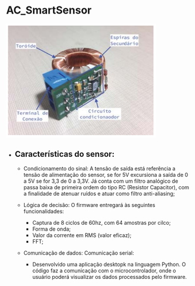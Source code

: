 # AC_SmartSensor
![Sensor](https://github.com/rfpanizzon/AC_SmartSensor/blob/main/img/smart_sensor.png)

+ ## Características do sensor:

  + Condicionamento do sinal:  A tensão de saída está referência a tensão de alimentação do sensor, se for 5V excursiona a saída de 0 a 5V se for 3,3 de 0 a 3,3V. Já conta com um filtro analógico de passa baixa de primeira ordem do tipo RC (Resistor Capacitor), com a finalidade de atenuar ruídos e atuar como filtro anti-aliasing;
  
  + Lógica de decisão: O firmware entregará às seguintes funcionalidades:
    + Captura de 8 ciclos de 60hz, com 64 amostras por cilco;
    + Forma de onda; 
    + Valor da corrente em RMS (valor eficaz);
    + FFT;
    
  + Comunicação de dados: Comunicação serial:
    + Desenvolvido uma aplicação desktopk na linguagem Python. O código faz a comunicação com o microcontrolador, onde o usuário poderá visualizar os dados processados pelo firmware.
    

